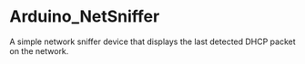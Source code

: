 # Arduino_NetSniffer

A simple network sniffer device that displays the last detected DHCP packet on the network.